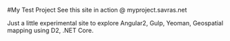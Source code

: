 #My Test Project
See this site in action @ myproject.savras.net

Just a little experimental site to explore Angular2, Gulp, Yeoman, Geospatial mapping using D2, .NET Core.

